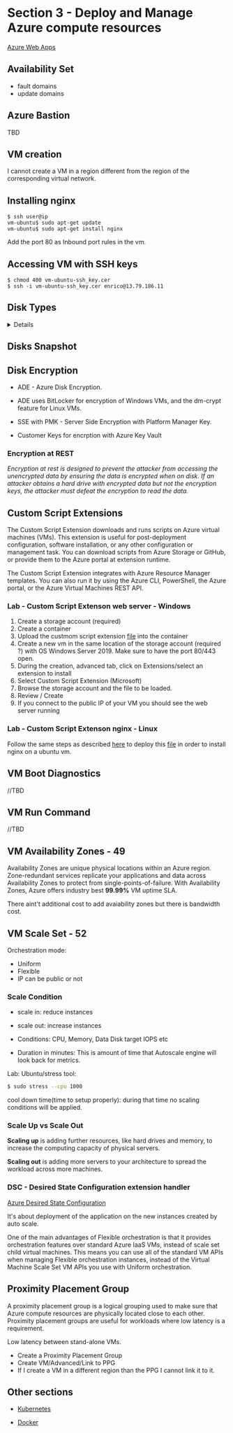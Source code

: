 # Section 3 - Deploy and Manage Azure compute resources
[Azure Web Apps](WebApps.md)
## Availability Set
- fault domains
- update domains
## Azure Bastion
TBD

## VM creation
I cannot create a VM in a region different from the region of the corresponding virtual network. 

## Installing nginx

```shell
$ ssh user@ip
vm-ubuntu$ sudo apt-get update
vm-ubuntu$ sudo apt-get install nginx
```
Add the port 80 as Inbound port rules in the vm.

## Accessing VM with SSH keys
```shell
$ chmod 400 vm-ubuntu-ssh_key.cer
$ ssh -i vm-ubuntu-ssh_key.cer enrico@13.79.186.11

```
## Disk Types
<details>

- Standard HDD
- Standard SSD
- Premium SSD
- Ultra Disk

</details>

## Disks Snapshot

## Disk Encryption
* ADE - Azure Disk Encryption.

* ADE uses BitLocker for encryption of Windows VMs, and the dm-crypt feature for Linux VMs.

* SSE with PMK - Server Side Encryption with Platform Manager Key.

 * Customer Keys for encrption with Azure Key Vault

 ### Encryption at REST
 _Encryption at rest is designed to prevent the attacker from accessing the unencrypted data by ensuring the data is encrypted when on disk. If an attacker obtains a hard drive with encrypted data but not the encryption keys, the attacker must defeat the encryption to read the data._

## Custom Script Extensions
The Custom Script Extension downloads and runs scripts on Azure virtual machines (VMs). This extension is useful for post-deployment configuration, software installation, or any other configuration or management task. You can download scripts from Azure Storage or GitHub, or provide them to the Azure portal at extension runtime.

The Custom Script Extension integrates with Azure Resource Manager templates. You can also run it by using the Azure CLI, PowerShell, the Azure portal, or the Azure Virtual Machines REST API.
### Lab - Custom Script Extenson web server - Windows
1. Create a storage account (required)
2. Create a container
3. Upload the custmom script extension [file](scripts/custom-script-extension/install-web-server.ps1) into the container
4. Create a new vm in the same location of the storage account (required ?) with OS Windows Server 2019. Make sure to have the port 80/443 open.
5. During the creation, advanced tab, click on Extensions/select an extension to install
6. Select Custom Script Extension (Microsoft)
7. Browse the storage account and the file to be loaded.
8. Review / Create
9. If you connect to the public IP of your VM you should see the web server running

### Lab - Custom Script Extenson nginx - Linux
Follow the same steps as described [here](#Lab-Custom-Script-Extenson-web-server-Windows) to deploy this [file](scripts/custom-script-extension/install-nginx.sh) in order to install nginx on a ubuntu vm.
## VM Boot Diagnostics
//TBD
## VM Run Command
//TBD


## VM Availability Zones - 49
Availability Zones are unique physical locations within an Azure region. Zone-redundant services replicate your applications and data across Availability Zones to protect from single-points-of-failure. With Availability Zones, Azure offers industry best **99.99%** VM uptime SLA.

There aint't additional cost to add avaiability zones but there is bandwidth cost.

## VM Scale Set - 52
Orchestration mode:
- Uniform
- Flexible
- IP can be public or not
### Scale Condition
- scale in: reduce instances
- scale out: increase instances

- Conditions: CPU, Memory, Data Disk target IOPS etc
- Duration in minutes: This is amount of time that Autoscale engine will look back for metrics. 

Lab: Ubuntu/stress tool:
```sh
$ sudo stress --cpu 1000
```

cool down time(time to setup properly): during that time no scaling conditions will be applied.


### Scale Up vs Scale Out
**Scaling up** is adding further resources, like hard drives and memory, to increase the computing capacity of physical servers. 

**Scaling out** is adding more servers to your architecture to spread the workload across more machines.

### DSC - Desired State Configuration extension handler
[Azure Desired State Configuration](https://learn.microsoft.com/en-us/azure/virtual-machines/extensions/dsc-overview)

It's about deployment of the application on the new instances created by auto scale.
   

One of the main advantages of Flexible orchestration is that it provides orchestration features over standard Azure IaaS VMs, instead of scale set child virtual machines. This means you can use all of the standard VM APIs when managing Flexible orchestration instances, instead of the Virtual Machine Scale Set VM APIs you use with Uniform orchestration.
## Proximity Placement Group
A proximity placement group is a logical grouping used to make sure that Azure compute resources are physically located close to each other. Proximity placement groups are useful for workloads where low latency is a requirement.

Low latency between stand-alone VMs.

- Create a Proximity Placement Group
- Create VM/Advanced/Link to PPG
- If I create a VM in a different region than the PPG I cannot link it to it.


## Other sections
* [Kubernetes](Kubernetes.md)

* [Docker](Docker.md)






